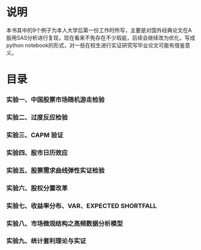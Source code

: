 # 说明

本书其中的9个例子为本人大学后第一份工作时所写，主要是对国外经典论文在A股用SAS分析进行复现，现在看来不免存在不少瑕疵，后续会继续改为优化，写成python notebook的形式，对一些在校生进行实证研究写毕业论文可能有借鉴意义。


# 目录

### 实验一、中国股票市场随机游走检验
### 实验二、过度反应检验
### 实验三、CAPM 验证
### 实验四、股市日历效应
### 实验五、股票需求曲线弹性实证检验
### 实验六、股权分置改革
### 实验七、收益率分布、VAR、EXPECTED SHORTFALL 
### 实验八、市场微观结构之高频数据分析模型 
### 实验九、统计套利理论与实证
